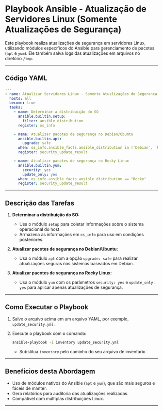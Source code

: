 # Playbook Ansible - Atualização de Servidores Linux (Somente Atualizações de Segurança)

Este playbook realiza atualizações de segurança em servidores Linux, utilizando módulos específicos do Ansible para gerenciamento de pacotes (`apt` e `yum`). Ele também salva logs das atualizações em arquivos no diretório `/tmp`.

---

## **Código YAML**

```yaml
---
- name: Atualizar Servidores Linux - Somente Atualizações de Segurança
  hosts: all
  become: true
  tasks:
    - name: Determinar a distribuição do SO
      ansible.builtin.setup:
        filter: ansible_distribution
      register: os_info

    - name: Atualizar pacotes de segurança no Debian/Ubuntu
      ansible.builtin.apt:
        upgrade: safe
      when: os_info.ansible_facts.ansible_distribution in ['Debian', 'Ubuntu']
      register: security_update_result

    - name: Atualizar pacotes de segurança no Rocky Linux
      ansible.builtin.yum:
        security: yes
        update_only: yes
      when: os_info.ansible_facts.ansible_distribution == "Rocky"
      register: security_update_result


```

---

## **Descrição das Tarefas**

1. **Determinar a distribuição do SO:**
   - Usa o módulo `setup` para coletar informações sobre o sistema operacional do host.
   - Armazena as informações em `os_info` para uso em condições posteriores.

2. **Atualizar pacotes de segurança no Debian/Ubuntu:**
   - Usa o módulo `apt` com a opção `upgrade: safe` para realizar atualizações seguras nos sistemas baseados em Debian.

3. **Atualizar pacotes de segurança no Rocky Linux:**
   - Usa o módulo `yum` com os parâmetros `security: yes` e `update_only: yes` para aplicar apenas atualizações de segurança.


---

## **Como Executar o Playbook**

1. Salve o arquivo acima em um arquivo YAML, por exemplo, `update_security.yml`.

2. Execute o playbook com o comando:
   ```bash
   ansible-playbook -i inventory update_security.yml
   ```

   - Substitua `inventory` pelo caminho do seu arquivo de inventário.

---

## **Benefícios desta Abordagem**

- Uso de módulos nativos do Ansible (`apt` e `yum`), que são mais seguros e fáceis de manter.
- Gera relatórios para auditoria das atualizações realizadas.
- Compatível com múltiplas distribuições Linux.

---
